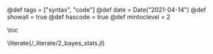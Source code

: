 @def tags = ["syntax", "code"]
@def date = Date("2021-04-14")
@def showall = true
@def hascode = true
@def mintoclevel = 2

\toc

\literate{/_literate/2_bayes_stats.jl}
